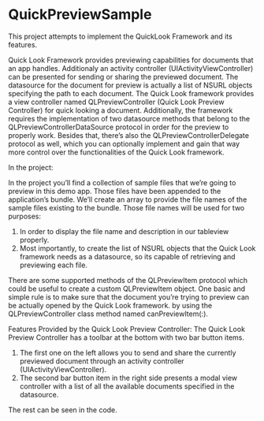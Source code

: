 # QuickPreviewSample
This project attempts to implement the QuickLook Framework and its features.

Quick Look Framework provides previewing capabilities for documents that an app handles. Additionaly an activity controller (UIActivityViewController) can be presented for sending or sharing the previewed document.
The datasource for the document for preview is actually a list of NSURL objects specifying the path to each document. The Quick Look framework provides a view controller named QLPreviewController (Quick Look Preview Controller) for quick looking a document. Additionally, the framework requires the implementation of two datasource methods that belong to the QLPreviewControllerDataSource protocol in order for the preview to properly work. Besides that, there’s also the QLPreviewControllerDelegate protocol as well, which you can optionally implement and gain that way more control over the functionalities of the Quick Look framework.

In the project:

In the project you’ll find a collection of sample files that we’re going to preview in this demo app. Those files have been appended to the application’s bundle. We’ll create an array to provide the file names of the sample files existing to the bundle. Those file names will be used for two purposes:

1. In order to display the file name and description in our tableview properly.
2. Most importantly, to create the list of NSURL objects that the Quick Look framework needs as a datasource, so its capable of retrieving and previewing each file.

There are some supported methods of the QLPreviewItem protocol which could be useful to create a custom QLPreviewItem object.
One basic and simple rule is to make sure that the document you’re trying to preview can be actually opened by the Quick Look framework. by using the QLPreviewController class method named canPreviewItem(:).

Features Provided by the Quick Look Preview Controller: The Quick Look Preview Controller has a toolbar at the bottom with two bar button items. 
1. The first one on the left allows you to send and share the currently previewed document through an activity controller (UIActivityViewController).
2. The second bar button item in the right side presents a modal view controller with a list of all the available documents specified in the datasource.

The rest can be seen in the code.
